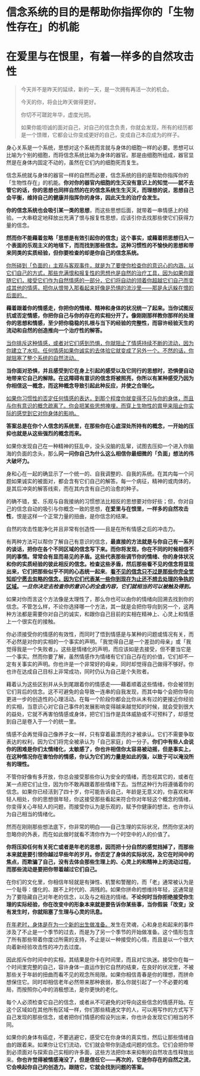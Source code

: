 # 信念系统的目的是帮助你指挥你的「生物性存在」的机能

# 在爱里与在恨里，有着一样多的自然攻击性

> 今天并不是昨天的延续，新的一天，是一次拥有再活一次的机会。
>
> 今天的你，将会比昨天做得更好。
>
> 你切不可蹉跎年华，虚度光阴。
>
> 如果你能坦诚的面对自己，对自己的信念负责，你就会发现，所有的经历都是一个馈赠，它都会让你变成更好的自己，变成自己本应成为的样子。

身心关系是一个系统，思想对这个系统而言就与身体的细胞一样的必要。思想可以比喻为个别的细胞，而将信念系统比喻为身体的器官。那是由细胞所组成，器官显然是在身体内固定不动的，虽然在它们内的细胞死而复生。

信念系统就与身体的器官一样的自然而必要，信念系统的目的是帮助你指挥你的「生物性存在」的机能。**你对你的器官内细胞的生灭没有意识上的知觉——就不去管它的话，你的思想也同样自然的在的信念系统生生灭灭，而理想的说，思想自己会平衡，维持自己的健康并指挥你的身体，因此天生的治疗会发生。**

**你的信念系统也会吸引某一类的思想**，而这些思想后面，就带着一串情感上的经验。一大串稳定地释放出充满了恨与报复性思想，应该引你去找那些使它们获得力量的信念。

**然而你不能藉着忽略「思想是有效引起你的信念」这个事实，或藉着把思想归入一个表面的乐观主义的地毯下，而而找到那些信念。这种习惯性的不愉快的思想和带来同类的实质经验，但你要检查的却是你自己的信念系统。**

<u>你所碰到「负面的」主观与客观事件，就是为了要使你检查你的意识心的内涵，以它们自己的方式，那些充满恨和报复性的思想也是自然的治疗工具，因为如果你跟随它们，接受它们作为自然情感的一部分，它们将自动的领着你超越它们自己而变成其他的情感，把你从恨带入那看起来好像是恐惧的流沙里——那是永远躲在恨的后面的。</u>

**藉着跟着你的情感走，你把你的情绪、精神和身体的状况统一了起来。当你试图反抗或否定情感，你把你自己与你的存在的实相分开了。像刚刚那样教你那样的处理你的思想和情感，至少把你稳稳的扎根与当下的经验的完整性，而容许经验天生的流动和自然的创造推向一个治疗性的解答。**

<u>当你排斥这种情感，或者对它们感到恐惧，你就阻止了情感持续不断的流动，因为你建立了水坝。任何情感如果你诚实的去体验它就变成了另外一个。不然的话，你就阻塞了整个系统的自然流动。</u>

**当你面对恐惧，并且感受到它在身上引起的感受以及它同行的思想时，恐惧便自动地带来它自己的解除。在这障碍有意识的信念将被照亮，你所以有某种感受乃因为你相信这一概念，而这种概念导致引起此种反应，并使之合理化。**

<u>如果你习惯性的否定任何情感的表达，到那个程度你就变得不只与你的身体，而且与你有意识的概念疏离了。你会把某些思想掩埋，而穿上生物性的胄甲来阻止你实际的感觉到它对你身体的影响。</u>

**答案总是在你个人信念的系统里，在那些你在心底深处所持有的概念，一开始的压抑也就是从这些强烈的概念而来。**

如果你发现自己在一种精神的狂乱中，没头没脑的乱窜，试图去压抑一个进入你脑海的负面的念头，那么**问一问你自己为什么这么相信你最细微的「负面」想法的伟大破坏力。**

身和心在一起的确显示了一个统一的、自我调整的、自我的系统。在其内每一个问题如果诚实的被面对，都会含有它们自己的解答。每一个病征，精神的或肉体的，是其后冲突的解答线索，而在其内含有自己的治愈的种子。

的确不错，爱、乐观与自我接纳的习惯想法比相反的思想要对你好些；但，你对自己的信念自动的吸引与你概念一致的思想，**在爱里与在恨里，一样多的自然攻击性**，恨是这样一个正常力量的扭曲，是你信念的结果。

自然的攻击性能净化并且非常有创造性——且是在所有情感之后的冲击力。

有两种方法可以帮你了解自己有意识的信念，**最直接的方法就是与你自己有一系列的谈话，把你在各个不同区域的信念写下来。而你将发现，你在不同的时候相信不同的事情。常常会有显而易见的矛盾。这些代表那些调节你的情绪、你的身体状况和你的实质经验的彼此相反的信念。检查这些矛盾，然后那些看不见的信念将显现出来，它们把那些似乎不同的心态统一起来**。**<u>看不见的信念只不过是那些你完全觉知却宁愿去忽略的信念，因为它们代表某一些你到现在为止还不想去处理的争执的区域</u>。*一旦你决定去检查你的意识心的全盘内容，它们就相当的可以被触及得到。***

如果对你而言这个方法像是太理性了，那么你也可以由你的情绪向回溯去找到你的信念。不管怎么样，不论你选择哪一个方法，其一就是会把你导向到另一个，这两种方法都是需要你对自己的诚实，和跟你自己目前的实相在精神上、心灵上和情感上一个很实在的接触。

你必须接受你的情感的有效性，而同时了悟到情感是与某种的问题或情况有关，而不必然是对你的实相的一个事实的声明。「我觉得自己是一个差劲的母亲」或「我觉得我是一个失败者」。这些是情绪化的声明，而应该如是去接受，但不要当它是一个事实。然而你要了解，虽然情感作为情绪有它们自己存在的价值，它们却不一定有关事实的声明。你也许是一个非常好的母亲，同时却觉得自己做得不够好。你也许在达成自己目标上非常成功，同时仍认为自己是个失败者。

藉着认为这些区别并从头到尾跟着你的情感走——藉着顺着这些情绪，你会被领到它们背后的信念。这不可避免的会导致一连串的自我发现，而其中每个会把你导向更进一步的创造性的心理活动。在每一个阶段你都会比你从未有过的更接近你经验的实相，当意识心对它自己事件的发展影响变得越来越觉知的时候，就会受到很大的益处，它就不再害怕情感或身体，把它们当作是具体威胁或不可预料了，却感觉到自己是卷入于一个的统一里。

情感不会再觉得自己像养子女一样，只有穿着最漂亮的才被承认。它们不需要争取表达的权利，因为它们将完全被承认为「自己家庭」的一分子。**你们中有些人会说你的困难是你们太情绪化，太敏感了，你也许相信你太容易被动摇，但是事实上，在这种情况你在害怕你的情感，你认为它们的力量是如此的强，以致于可以淹没所有的理性。**

不管你好像有多开放，你总会接受那些你认为安全的情绪，而忽视其它的，或者在某一点把它们止住，因为你不敢再跟着那些情绪下去。当然这种行为将遵循着你的信念。如果你已经活到了四十岁，你可能告诉自己，年龄是无意义的，你喜欢和年轻人相处，你的思想很年轻，你这接受那些看起来符合你对年轻这个概念的情绪，你变得关心年轻人的问题，而接受你认为是乐观的，赋予你健康的想法，也许你认为自己相当的情绪化。

然而在刚刚那些想法底下，你非常的明白——自己生理的实际状况，然而你坚决的忽略你的外表，而在如此做时就看不清你作为一个时空中的人的价值了。

**你将压抑任何有关死亡或者是年老的思想，因而把十分自然的感觉挡掉了，而那些本来就是要引领你越过早些年的岁月。你否定了身体的实际状况，及它在时间中的焦点，而欺骗了自己，没有去体会那些生理上的、心灵上的和精神上的流动过程，而那些流动是要把你带着越过它们自己。**

在你们的文化里，你相信年轻就是有弹性、机警和警醒的，而「老」通常被认为是一个耻辱：僵化的、跟不上时代的、凋残的。如果你拼命的想维持年轻，这通常是为了要隐藏自己对年老的信念，以及与之相连的情绪。**不论何时当你拒绝接受你生理的实际经验，你在改变中的形象本来就是要告诉你某些事，当你假装「改变」没有发生时，你就阻塞了生理与心灵的讯息。**

<u>在年老时，身体是在为一个新的出生做准备。</u>发生在灵魂，心和身总和起来的事件涉及了不止是一个季节的过去，而是为了另一个季节的开始做准备。这个情形包含了所有那些带着你度过所需的支持，不止是以一种接受的心情，而且是以一个很大向着新经验攻击性的冲力去过度。

因此拒斥你时间中的实相，其结果是你卡在时间里，而且对它执迷。接受你在每一个时间里完整的自己，容许身体一直运作到它自然的结束，在良好的状况里，不被那些关于年龄的扭曲而看不见的观念所局限。如果你相信青春是你的理想，而拼命想保住它。同时却相信老年必然带来那种衰弱，那么你就引起了一个不必要的难局，而按照你心中的消极想法，是你更快的老化。

每个人必须检查它自己的信念，或者从不可避免的对导向这些信念的情感开始。在这个区域如在其他所有区域一样，你们那些精通文字的人，可以用写作的方式写下自己发现的那些信念，或者把你们情感的假设列出来，你也许会发现它们相当的不同。

如果你的身体有癌症，不要逃避它，感受它在你身体的真实性，然后让那些情绪自由的跟着来。如果你让它们流动，它们就会带你到造成问题的信念。它们会把你带到必须面对与探索自己实相的许多面，这些方法把你本来抑制的自然攻击性释放出来。**你也许觉得被情感淹没了，但是信任它——再次的，它是你存在的自然之流，它会唤起你自己的创造力。跟随它，它就会找到问题的答案。**


